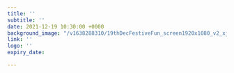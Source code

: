 ```yaml
---
title: ''
subtitle: ''
date: 2021-12-19 10:30:00 +0000
background_image: "/v1638288310/19thDecFestiveFun_screen1920x1080_v2_xjzufg.jpg"
link: ''
logo: ''
expiry_date: 

---
```

